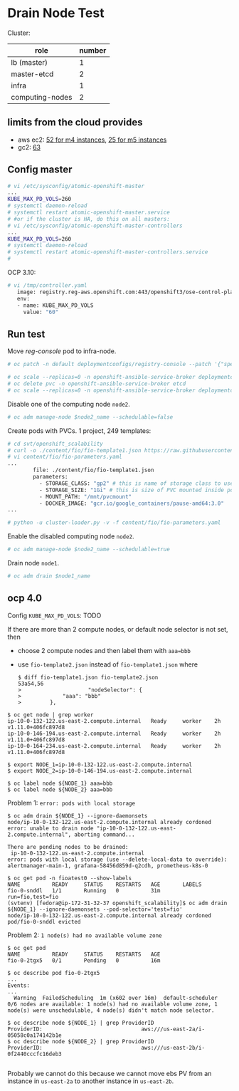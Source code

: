 

# Drain Node Test
Cluster:

| role  |  number  |
|---|---|
| lb (master) | 1 |
| master-etcd   |  2 |
| infra  | 1  |
| computing-nodes  | 2  |

## limits from the cloud provides

* aws ec2: [52 for m4 instances](https://bugzilla.redhat.com/show_bug.cgi?id=1490989), [25 for m5 instances](https://github.com/kubernetes/kubernetes/issues/59015)
* gc2: [63](https://cloud.google.com/compute/docs/disks/)

## Config master

```sh
# vi /etc/sysconfig/atomic-openshift-master
...
KUBE_MAX_PD_VOLS=260
# systemctl daemon-reload
# systemctl restart atomic-openshift-master.service
# #or if the cluster is HA, do this on all masters:
# vi /etc/sysconfig/atomic-openshift-master-controllers
...
KUBE_MAX_PD_VOLS=260
# systemctl daemon-reload
# systemctl restart atomic-openshift-master-controllers.service
#
```

OCP 3.10:

```sh
# vi /tmp/controller.yaml
   image: registry.reg-aws.openshift.com:443/openshift3/ose-control-plane:v3.10
   env:
   - name: KUBE_MAX_PD_VOLS
     value: "60" 

```

## Run test

Move _reg-console_ pod to infra-node.

```sh
# oc patch -n default deploymentconfigs/registry-console --patch '{"spec": {"template": {"spec": {"nodeSelector": {"region": "infra"}}}}}'
```

```sh
# oc scale --replicas=0 -n openshift-ansible-service-broker deploymentconfigs/asb-etcd
# oc delete pvc -n openshift-ansible-service-broker etcd
# oc scale --replicas=0 -n openshift-ansible-service-broker deploymentconfigs/asb
```

Disable one of the computing node <code>node2</code>.

```sh
# oc adm manage-node $node2_name --schedulable=false
```

Create pods with PVCs. 1 project, 249 templates:

```sh
# cd svt/openshift_scalability
# curl -o ./content/fio/fio-template1.json https://raw.githubusercontent.com/hongkailiu/svt-case-doc/master/files/fio-template1.json
# vi content/fio/fio-parameters.yaml
...
        file: ./content/fio/fio-template1.json
        parameters:
          - STORAGE_CLASS: "gp2" # this is name of storage class to use
          - STORAGE_SIZE: "1Gi" # this is size of PVC mounted inside pod
          - MOUNT_PATH: "/mnt/pvcmount"
          - DOCKER_IMAGE: "gcr.io/google_containers/pause-amd64:3.0"
...

# python -u cluster-loader.py -v -f content/fio/fio-parameters.yaml
```

Enable the disabled computing node <code>node2</code>.

```sh
# oc adm manage-node $node2_name --schedulable=true
```

Drain node <code>node1</code>.

```sh
# oc adm drain $node1_name
```

## ocp 4.0

Config `KUBE_MAX_PD_VOLS`: TODO

If there are more than 2 compute nodes, or default node selector is not set, then
* choose 2 compute nodes and then label them with `aaa=bbb`
* use `fio-template2.json` instead of `fio-template1.json` where 

  ```
  $ diff fio-template1.json fio-template2.json 
  53a54,56
  >                     "nodeSelector": {
  > 			"aaa": "bbb"
  > 		},

  ```

```
$ oc get node | grep worker
ip-10-0-132-122.us-east-2.compute.internal   Ready     worker    2h        v1.11.0+406fc897d8
ip-10-0-146-194.us-east-2.compute.internal   Ready     worker    2h        v1.11.0+406fc897d8
ip-10-0-164-234.us-east-2.compute.internal   Ready     worker    2h        v1.11.0+406fc897d8

$ export NODE_1=ip-10-0-132-122.us-east-2.compute.internal
$ export NODE_2=ip-10-0-146-194.us-east-2.compute.internal

$ oc label node ${NODE_1} aaa=bbb
$ oc label node ${NODE_2} aaa=bbb
```

Problem 1: `error: pods with local storage`

```
$ oc adm drain ${NODE_1} --ignore-daemonsets
node/ip-10-0-132-122.us-east-2.compute.internal already cordoned
error: unable to drain node "ip-10-0-132-122.us-east-2.compute.internal", aborting command...

There are pending nodes to be drained:
 ip-10-0-132-122.us-east-2.compute.internal
error: pods with local storage (use --delete-local-data to override): alertmanager-main-1, grafana-58456d859d-q2cdh, prometheus-k8s-0

$ oc get pod -n fioatest0 --show-labels
NAME          READY     STATUS    RESTARTS   AGE       LABELS
fio-0-snddl   1/1       Running   0          31m       run=fio,test=fio
(svtenv) [fedora@ip-172-31-32-37 openshift_scalability]$ oc adm drain ${NODE_1} --ignore-daemonsets --pod-selector='test=fio'
node/ip-10-0-132-122.us-east-2.compute.internal already cordoned
pod/fio-0-snddl evicted

```

Problem 2: `1 node(s) had no available volume zone`

```
$ oc get pod
NAME          READY     STATUS    RESTARTS   AGE
fio-0-2tgx5   0/1       Pending   0          16m

$ oc describe pod fio-0-2tgx5
...
Events:
...
  Warning  FailedScheduling  1m (x602 over 16m)  default-scheduler  0/6 nodes are available: 1 node(s) had no available volume zone, 1 node(s) were unschedulable, 4 node(s) didn't match node selector.

$ oc describe node ${NODE_1} | grep ProviderID
ProviderID:                               aws:///us-east-2a/i-05058c0a174142b1e
$ oc describe node ${NODE_2} | grep ProviderID
ProviderID:                               aws:///us-east-2b/i-0f2440cccfc16deb3


```

Probably we cannot do this because we cannot move ebs PV from an instance in `us-east-2a` to another instance in `us-east-2b`.